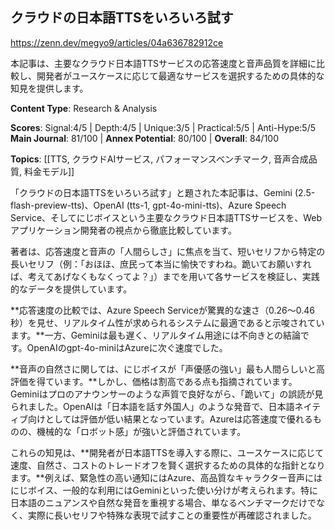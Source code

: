 ## クラウドの日本語TTSをいろいろ試す

https://zenn.dev/megyo9/articles/04a636782912ce

本記事は、主要なクラウド日本語TTSサービスの応答速度と音声品質を詳細に比較し、開発者がユースケースに応じて最適なサービスを選択するための具体的な知見を提供します。

**Content Type**: Research & Analysis

**Scores**: Signal:4/5 | Depth:4/5 | Unique:3/5 | Practical:5/5 | Anti-Hype:5/5
**Main Journal**: 81/100 | **Annex Potential**: 80/100 | **Overall**: 84/100

**Topics**: [[TTS, クラウドAIサービス, パフォーマンスベンチマーク, 音声合成品質, 料金モデル]]

「クラウドの日本語TTSをいろいろ試す」と題された本記事は、Gemini (2.5-flash-preview-tts)、OpenAI (tts-1, gpt-4o-mini-tts)、Azure Speech Service、そしてにじボイスという主要なクラウド日本語TTSサービスを、Webアプリケーション開発者の視点から徹底比較しています。

著者は、応答速度と音声の「人間らしさ」に焦点を当て、短いセリフから特定の長いセリフ（例：「おほほ、庶民って本当に愉快ですわね。跪いてお願いすれば、考えてあげなくもなくってよ？」）までを用いて各サービスを検証し、実践的なデータを提供しています。

**応答速度の比較では、Azure Speech Serviceが驚異的な速さ（0.26～0.46秒）を見せ、リアルタイム性が求められるシステムに最適であると示唆されています。**一方、Geminiは最も遅く、リアルタイム用途には不向きとの結論です。OpenAIのgpt-4o-miniはAzureに次ぐ速度でした。

**音声の自然さに関しては、にじボイスが「声優感の強い」最も人間らしいと高評価を得ています。**しかし、価格は割高である点も指摘されています。Geminiはプロのアナウンサーのような声質で良好ながら、「跪いて」の誤読が見られました。OpenAIは「日本語を話す外国人」のような発音で、日本語ネイティブ向けとしては評価が低い結果となっています。Azureは応答速度で優れるものの、機械的な「ロボット感」が強いと評価されています。

これらの知見は、**開発者が日本語TTSを導入する際に、ユースケースに応じて速度、自然さ、コストのトレードオフを賢く選択するための具体的な指針となります。**例えば、緊急性の高い通知にはAzure、高品質なキャラクター音声にはにじボイス、一般的な利用にはGeminiといった使い分けが考えられます。特に日本語のニュアンスや自然な発音を重視する場合、単なるベンチマークだけでなく、実際に長いセリフや特殊な表現で試すことの重要性が再確認されました。